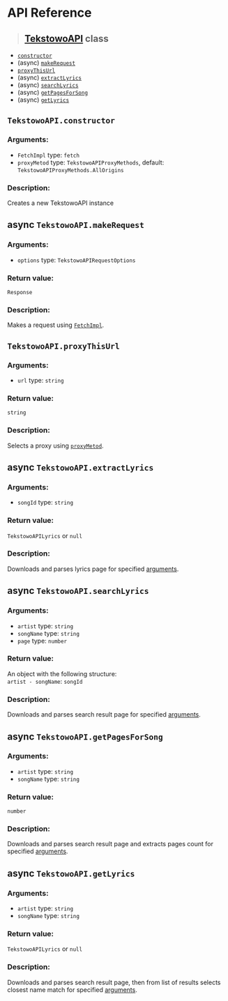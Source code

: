 # API Reference
>## [TekstowoAPI](#tekstowoapi-class) class
- [`constructor`](#tekstowoapiconstructor)
- (async) [`makeRequest`](#async-tekstowoapimakerequest)
- [`proxyThisUrl`](#async-tekstowoapiproxythisurl)
- (async) [`extractLyrics`](#async-tekstowoapiextractlyrics)
- (async) [`searchLyrics`](#async-tekstowoapisearchlyrics)
- (async) [`getPagesForSong`](#async-tekstowoapigetpagesforsong)
- (async) [`getLyrics`](#async-tekstowoapigetlyrics)

## `TekstowoAPI.constructor`
### Arguments:
- `FetchImpl` type: `fetch`
- `proxyMetod` type: `TekstowoAPIProxyMethods`, default: `TekstowoAPIProxyMethods.AllOrigins`

### Description:<br>
Creates a new TekstowoAPI instance

## async `TekstowoAPI.makeRequest`
### Arguments:
- `options` type: `TekstowoAPIRequestOptions`

### Return value:
`Response`

### Description:<br>
Makes a request using [`FetchImpl`](#arguments).

## `TekstowoAPI.proxyThisUrl`
### Arguments:
- `url` type: `string`

### Return value:
`string`

### Description:<br>
Selects a proxy using [`proxyMetod`](#arguments).

## async `TekstowoAPI.extractLyrics`
### Arguments:
- `songId` type: `string`

### Return value:
`TekstowoAPILyrics` or `null`

### Description:<br>
Downloads and parses lyrics page for specified [arguments](#arguments-3).

## async `TekstowoAPI.searchLyrics`
### Arguments:
- `artist` type: `string`
- `songName` type: `string`
- `page` type: `number`

### Return value:
An object with the following structure:<br>
`artist - songName`: `songId`

### Description:<br>
Downloads and parses search result page for specified [arguments](#arguments-4).

## async `TekstowoAPI.getPagesForSong`
### Arguments:
- `artist` type: `string`
- `songName` type: `string`

### Return value:
`number`

### Description:<br>
Downloads and parses search result page and extracts pages count for specified [arguments](#arguments-5).

## async `TekstowoAPI.getLyrics`
### Arguments:
- `artist` type: `string`
- `songName` type: `string`

### Return value:
`TekstowoAPILyrics` or `null`

### Description:<br>
Downloads and parses search result page, then from list of results selects closest name match for specified [arguments](#arguments-6).
